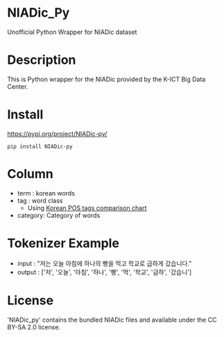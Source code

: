 # NIADic_Py

Unofficial Python Wrapper for NIADic dataset

# Description

This is Python wrapper for the NIADic provided by the K-ICT Big Data Center.

# Install

https://pypi.org/project/NIADic-py/

```commandline
pip install NIADic-py
```

# Column

* term : korean words
* tag : word class
  * Using [Korean POS tags comparison chart](https://docs.google.com/spreadsheets/d/1OGAjUvalBuX-oZvZ_-9tEfYD2gQe7hTGsgUpiiBSXI8/edit#gid=0)
* category: Category of words

# Tokenizer Example

* input : "저는 오늘 아침에 하나의 빵을 먹고 학교로 급하게 갔습니다."
* output : ['저', '오늘', '아침', '하나', '빵', '먹', '학교', '급하', '갔습니']

# License 

'NIADic_py' contains the bundled NIADic files and available under the CC BY-SA 2.0 license.
